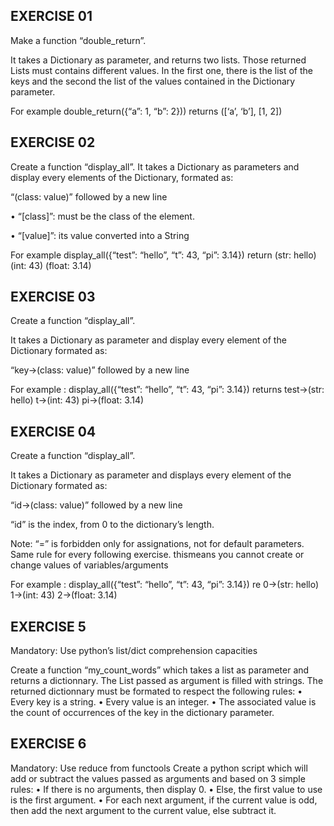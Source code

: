 ## EXERCISE 01
Make a function “double_return”.

It takes a Dictionary as parameter, and returns two lists. Those returned Lists must contains different values. In the first one, there is the list of the keys and the second the list of the values contained in the Dictionary parameter.

For example double_return({“a”: 1, “b”: 2})) returns
([‘a’, ‘b’], [1, 2])

## EXERCISE 02
Create a function “display_all”. It takes a Dictionary as parameters and display every elements of the Dictionary, formated as:

“(class: value)” followed by a new line

• “[class]”: must be the class of the element.

• “[value]”: its value converted into a String

For example display_all({“test”: “hello”, “t”: 43, “pi”: 3.14}) return
(str: hello)
(int: 43)
(float: 3.14)

## EXERCISE 03
Create a function “display_all”.

It takes a Dictionary as parameter and display every element of the Dictionary formated as:

“key->(class: value)” followed by a new line

For example : display_all({“test”: “hello”, “t”: 43, “pi”: 3.14}) returns
test->(str: hello)
t->(int: 43)
pi->(float: 3.14)

## EXERCISE 04
Create a function “display_all”.

It takes a Dictionary as parameter and displays every element of the Dictionary formated as:

“id->(class: value)” followed by a new line

“id” is the index, from 0 to the dictionary’s length.

Note: “=” is forbidden only for assignations, not for default parameters. Same rule for every following exercise. thismeans you cannot create or change values of variables/arguments

For example : display_all({“test”: “hello”, “t”: 43, “pi”: 3.14}) re
0->(str: hello)
1->(int: 43)
2->(float: 3.14)

## EXERCISE 5
Mandatory: Use python’s list/dict comprehension capacities

Create a function “my_count_words” which takes a list as parameter and returns a dictionnary.
The List passed as argument is filled with strings.
The returned dictionnary must be formated to respect the following rules:
• Every key is a string.
• Every value is an integer.
• The associated value is the count of occurrences of the key in the dictionary parameter.

## EXERCISE 6
Mandatory: Use reduce from functools
Create a python script which will add or subtract the values passed as arguments and based on 3 simple rules:
• If there is no arguments, then display 0.
• Else, the first value to use is the first argument.
• For each next argument, if the current value is odd, then add the next argument to the current value,
else subtract it.